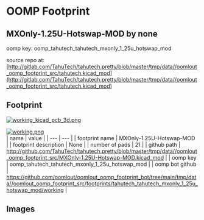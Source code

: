 # OOMP Footprint  
## MXOnly-1.25U-Hotswap-MOD  by none  
  
oomp key: oomp_tahutech_tahutech_mxonly_1_25u_hotswap_mod  
  
source repo at: [http://gitlab.com/TahuTech/tahutech.pretty/blob/master/tmp/data//oomlout_oomp_footprint_src/tahutech.kicad_mod](http://gitlab.com/TahuTech/tahutech.pretty/blob/master/tmp/data//oomlout_oomp_footprint_src/tahutech.kicad_mod)  
## Footprint  
  
[![working_kicad_pcb_3d.png](working_kicad_pcb_3d_600.png)](working_kicad_pcb_3d.png)  
  
[![working.png](working_600.png)](working.png)  
| name | value | 
| --- | --- | 
| footprint name | MXOnly-1.25U-Hotswap-MOD | 
| footprint description | None | 
| number of pads | 21 | 
| github path | http://github.com/TahuTech/tahutech.pretty/blob/master/tmp/data//oomlout_oomp_footprint_src/MXOnly-1.25U-Hotswap-MOD.kicad_mod | 
| oomp key | oomp_tahutech_tahutech_mxonly_1_25u_hotswap_mod | 
| oomp bot github | https://github.com/oomlout/oomlout_oomp_footprint_bot/tree/main/tmp/data//oomlout_oomp_footprint_src/footprints/tahutech_tahutech_mxonly_1_25u_hotswap_mod/working | 
## Images  
